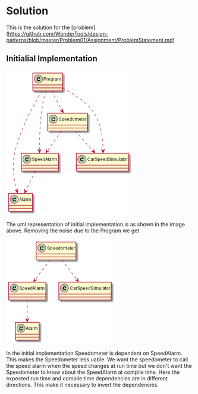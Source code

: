 # Solution

This is the solution for the [problem] (https://github.com/WonderTools/design-patterns/blob/master/Problem01/Assignment/ProblemStatement.md)

## Initialial Implementation

![Initial Implementation Image](Problem1.png)

The uml representation of initial implementation is as shown in the image above. Removing the noise due to the Program we get

![Initial Implementation Noise Removed](Problem2.png)


In the initial implementation Speedometer is dependent on SpeedAlarm. This makes the Speedometer less uable. We want the speedometer to call the speed alarm when the speed changes at run time but we don't want the Speedometer to know about the SpeedAlarm at compile time. Here the expected run time and compile time dependencies are in different directions. This make it necessary to invert the dependencies.
 
